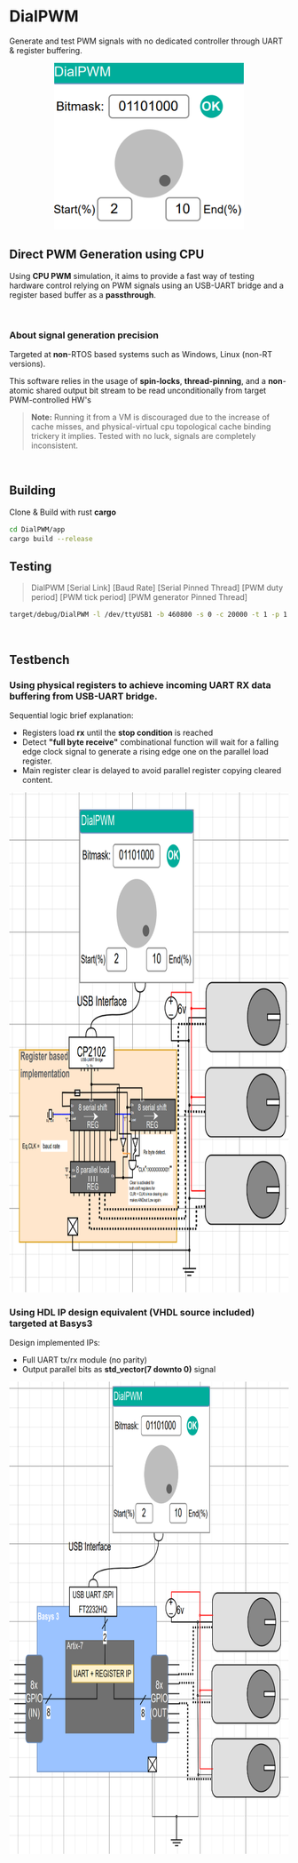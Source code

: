 # DialPWM

Generate and test PWM signals with no dedicated controller through UART & register buffering.
<p align="center">
  <img height=300 src="https://raw.githubusercontent.com/IvnLum/DialPWM/main/anim/N.png" />
</p>


## Direct PWM Generation using CPU
Using **CPU PWM** simulation, it aims to provide a fast way of testing hardware control relying on PWM signals using an USB-UART bridge and a register based buffer as a **passthrough**.

<br/>

### About signal generation precision
Targeted at **non**-RTOS based systems such as Windows, Linux (non-RT versions).

This software relies in the usage of **spin-locks**, **thread-pinning**, and a **non**-atomic shared output bit stream to be read unconditionally from target PWM-controlled HW's

> **Note:** Running it from a VM is discouraged due to the increase of cache misses, and physical-virtual cpu topological cache binding trickery it implies.
Tested with no luck, signals are completely inconsistent.

<br/>

## Building

Clone & Build with rust **cargo**
```bash
cd DialPWM/app
cargo build --release
```

## Testing
> DialPWM [Serial Link] [Baud Rate] [Serial Pinned Thread] [PWM duty period] [PWM tick period] [PWM generator Pinned Thread]
```bash
target/debug/DialPWM -l /dev/ttyUSB1 -b 460800 -s 0 -c 20000 -t 1 -p 1
```

<br/>

## Testbench

### Using physical registers to achieve incoming UART RX data buffering from USB-UART bridge.
Sequential logic brief explanation:

- Registers load **rx** until the **stop condition** is reached
- Detect **"full byte receive"** combinational function will wait for a falling edge clock signal to generate a rising edge one on the parallel load register.
- Main register clear is delayed to avoid parallel register copying cleared content.
  
<p align="center">
  <img height=900 src="https://raw.githubusercontent.com/IvnLum/DialPWM/main/anim/B.png" />
</p>

### Using HDL IP design equivalent (VHDL source included) targeted at Basys3

Design implemented IPs:

- Full UART tx/rx module (no parity)
- Output parallel bits as **std_vector(7 downto 0)** signal
  
<p align="center">
  <img height=850 src="https://raw.githubusercontent.com/IvnLum/DialPWM/main/anim/A.png" />
</p>
